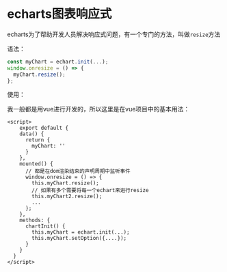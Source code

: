 # echarts图表响应式

echarts为了帮助开发人员解决响应式问题，有一个专门的方法，叫做`resize`方法

语法：

```js
const myChart = echart.init(...);
window.onresize = () => {
  myChart.resize();
};                 
```



使用：

我一般都是用vue进行开发的，所以这里是在vue项目中的基本用法：

```vue
<script>
	export default {
    data() {
      return {
        myChart: ''
      }
    },
    mounted() {
      // 都是在dom渲染结束的声明周期中监听事件
      window.onresize = () => {
        this.myChart.resize();
        // 如果有多个需要将每一个echart来进行resize
        this.myChart2.resize();
        ...
      }; 
    },
    methods: {
      chartInit() {
        this.myChart = echart.init(...);
        this.myChart.setOption({....});
      }
    }
  }
</script>
```

